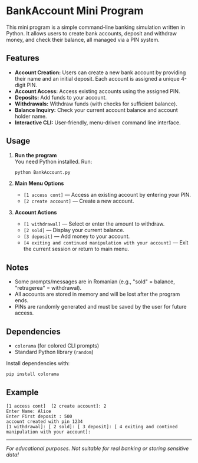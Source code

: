 # BankAccount Mini Program

This mini program is a simple command-line banking simulation written in Python. It allows users to create bank accounts, deposit and withdraw money, and check their balance, all managed via a PIN system.

## Features

- **Account Creation:** Users can create a new bank account by providing their name and an initial deposit. Each account is assigned a unique 4-digit PIN.
- **Account Access:** Access existing accounts using the assigned PIN.
- **Deposits:** Add funds to your account.
- **Withdrawals:** Withdraw funds (with checks for sufficient balance).
- **Balance Inquiry:** Check your current account balance and account holder name.
- **Interactive CLI:** User-friendly, menu-driven command line interface.

## Usage

1. **Run the program**  
   You need Python installed. Run:
   ```bash
   python BankAccount.py
   ```

2. **Main Menu Options**
   - `[1 access cont]` — Access an existing account by entering your PIN.
   - `[2 create account]` — Create a new account.

3. **Account Actions**
   - `[1 withdrawal]` — Select or enter the amount to withdraw.
   - `[2 sold]` — Display your current balance.
   - `[3 deposit]` — Add money to your account.
   - `[4 exiting and continued manipulation with your account]` — Exit the current session or return to main menu.

## Notes

- Some prompts/messages are in Romanian (e.g., "sold" = balance, "retragerea" = withdrawal).
- All accounts are stored in memory and will be lost after the program ends.
- PINs are randomly generated and must be saved by the user for future access.

## Dependencies

- `colorama` (for colored CLI prompts)
- Standard Python library (`random`)

Install dependencies with:
```bash
pip install colorama
```

## Example

```
[1 access cont]  [2 create account]: 2
Enter Name: Alice
Enter First deposit : 500
account created with pin 1234
[1 withdrawal]: [ 2 sold]: [ 3 deposit]: [ 4 exiting and contined manipulation with your account]:
```

---

*For educational purposes. Not suitable for real banking or storing sensitive data!*